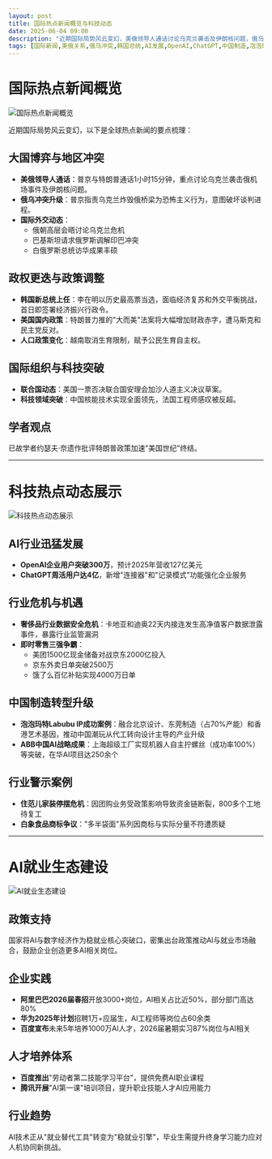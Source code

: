 ```yaml
---
layout: post
title: 国际热点新闻概览与科技动态
date: 2025-06-04 09:00
description: "近期国际局势风云变幻，美俄领导人通话讨论乌克兰袭击及伊朗核问题，俄乌冲突升级。韩国新总统李在明上任，面临经济复苏和外交平衡挑战。科技领域，AI行业迅猛发展，OpenAI企业用户突破300万，ChatGPT周活用户达4亿。中国制造转型升级，泡泡玛特Labubu IP成功案例推动中国潮玩产业升级。AI就业生态建设方面，国家政策支持AI与数字经济作为稳就业核心突破口，企业如阿里巴巴、华为、百度等纷纷加大AI相关岗位招聘和人才培养。"
tags: [国际新闻,美俄关系,俄乌冲突,韩国总统,AI发展,OpenAI,ChatGPT,中国制造,泡泡玛特,AI就业,阿里巴巴,华为,百度]
---
```


# 国际热点新闻概览

![国际热点新闻概览](https://s.coze.cn/t/g805XtmH59M/ "国际热点新闻概览")

近期国际局势风云变幻，以下是全球热点新闻的要点梳理：

## 大国博弈与地区冲突
- **美俄领导人通话**：普京与特朗普通话1小时15分钟，重点讨论乌克兰袭击俄机场事件及伊朗核问题。
- **俄乌冲突升级**：普京指责乌克兰炸毁俄桥梁为恐怖主义行为，意图破坏谈判进程。
- **国际外交动态**：
  - 俄朝高层会晤讨论乌克兰危机
  - 巴基斯坦请求俄罗斯调解印巴冲突
  - 白俄罗斯总统访华成果丰硕

## 政权更迭与政策调整
- **韩国新总统上任**：李在明以历史最高票当选，面临经济复苏和外交平衡挑战，首日即签署经济振兴行政令。
- **美国国内政策**：特朗普力推的"大而美"法案将大幅增加财政赤字，遭马斯克和民主党反对。
- **人口政策变化**：越南取消生育限制，赋予公民生育自主权。

## 国际组织与科技突破
- **联合国动态**：美国一票否决联合国安理会加沙人道主义决议草案。
- **科技领域突破**：中国核能技术实现全面领先，法国工程师感叹被反超。

## 学者观点
已故学者约瑟夫·奈遗作批评特朗普政策加速"美国世纪"终结。

---

# 科技热点动态展示

![科技热点动态展示](https://s.coze.cn/t/M_E_ajRLFNI/ "科技热点动态展示")

## AI行业迅猛发展
- **OpenAI企业用户突破300万**，预计2025年营收127亿美元
- **ChatGPT周活用户达4亿**，新增"连接器"和"记录模式"功能强化企业服务

## 行业危机与机遇
- **奢侈品行业数据安全危机**：卡地亚和迪奥22天内接连发生高净值客户数据泄露事件，暴露行业监管漏洞
- **即时零售三强争霸**：
  - 美团1500亿现金储备对战京东2000亿投入
  - 京东外卖日单突破2500万
  - 饿了么百亿补贴实现4000万日单

## 中国制造转型升级
- **泡泡玛特Labubu IP成功案例**：融合北京设计、东莞制造（占70%产能）和香港艺术基因，推动中国潮玩从代工转向设计主导的产业升级
- **ABB中国AI战略成果**：上海超级工厂实现机器人自主拧螺丝（成功率100%）等突破，在华AI项目达250余个

## 行业警示案例
- **住范儿家装停摆危机**：因团购业务受政策影响导致资金链断裂，800多个工地待复工
- **白象食品商标争议**："多半袋面"系列因商标与实际分量不符遭质疑

---

# AI就业生态建设

![AI就业生态建设](https://s.coze.cn/t/xEL5fV3faq4/ "AI就业生态建设")

## 政策支持
国家将AI与数字经济作为稳就业核心突破口，密集出台政策推动AI与就业市场融合，鼓励企业创造更多AI相关岗位。

## 企业实践
- **阿里巴巴2026届春招**开放3000+岗位，AI相关占比近50%，部分部门高达80%
- **华为2025年计划**招聘1万+应届生，AI工程师等岗位占60余类
- **百度宣布**未来5年培养1000万AI人才，2026届暑期实习87%岗位与AI相关

## 人才培养体系
- **百度推出**"劳动者第二技能学习平台"，提供免费AI职业课程
- **腾讯开展**"AI第一课"培训项目，提升职业技能人才AI应用能力

## 行业趋势
AI技术正从"就业替代工具"转变为"稳就业引擎"，毕业生需提升终身学习能力应对人机协同新挑战。

